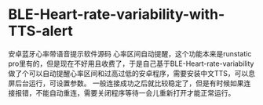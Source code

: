 # BLE-Heart-rate-variability-with-TTS-alert
安卓蓝牙心率带语音提示软件源码
心率区间自动提醒，这个功能本来是runstatic pro里有的，但是现在不好用且收费了，于是自己基于BLE-Heart-rate-variability
做了个可以自动提醒心率区间和过高过低的安卓程序，需要安装中文TTS，可以息屏后台运行，可设置参数。
一般连接成功之后就比较稳定了，但是有时候如果连接报错，不能自动重连，需要关闭程序等待一会儿重新打开才能正常运行。
